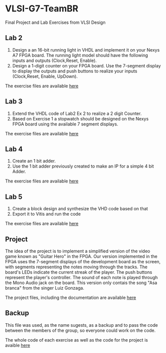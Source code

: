# VLSI-G7-TeamBR
Final Project and Lab Exercises from VLSI Design 

## Lab 2
1. Design a an 16-bit running light in VHDL and implement it on your Nexys A7 FPGA board. The running light model should have the following inputs and outputs (Clock,Reset, Enable).
2. Design a 1-digit counter on your FPGA board. Use the 7-segment display to display the outputs and push buttons to realize your inputs (Clock,Reset, Enable, UpDown).

The exercise files are available [here](https://github.com/rafaelmdalmoro/VLSI-G7-TeamBR/tree/main/Lab02)

## Lab 3
1. Extend the VHDL code of Lab2 Ex 2 to realize a 2 digit Counter.
2. Based on Exercise 1 a stopwatch should be designed on the Nexys FPGA board using the available 7 segment displays.

The exercise files are available [here](https://github.com/rafaelmdalmoro/VLSI-G7-TeamBR/tree/main/Lab03)

## Lab 4
1. Create an 1 bit adder.
2. Use the 1 bit adder previously created to make an IP for a simple 4 bit Adder.

The exercise files are available [here](https://github.com/rafaelmdalmoro/VLSI-G7-TeamBR/tree/main/Lab04)

## Lab 5
1. Create a block design and synthesize the VHD code based on that
2. Export it to Vitis and run the code

The exercise files are available [here](https://github.com/rafaelmdalmoro/VLSI-G7-TeamBR/tree/main/Lab05)

## Project
The idea of the project is to implement a simplified version of the video game known as "Guitar Hero" in the FPGA. Our version implemented in the FPGA uses the 7-segment displays of the development board as the screen, with segments representing the notes moving through the tracks. The board's LEDs indicate the current streak of the player. The push buttons represent the player's controller. The sound of each note is played through the Mono Audio jack on the board. This version only contais the song "Asa branca" from the singer Luiz Gonzaga.

The project files, including the documentation are available [here](https://github.com/rafaelmdalmoro/VLSI-G7-TeamBR/tree/main/Project)

## Backup
This file was used, as the name sugests, as a backup and to pass the code between the members of the group, so everyone could work on the code.

The whole code of each exercise as well as the code for the project is avaible [here](https://github.com/rafaelmdalmoro/VLSI-G7-TeamBR/tree/main/Backup)
